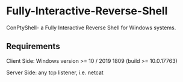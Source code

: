 # Fully-Interactive-Reverse-Shell

ConPtyShell- a Fully Interactive Reverse Shell for Windows systems.
## Requirements
<p>Client Side: Windows version >= 10 / 2019 1809 (build >= 10.0.17763)</p>
<p>Server Side: any tcp listener, i.e. netcat</p>
